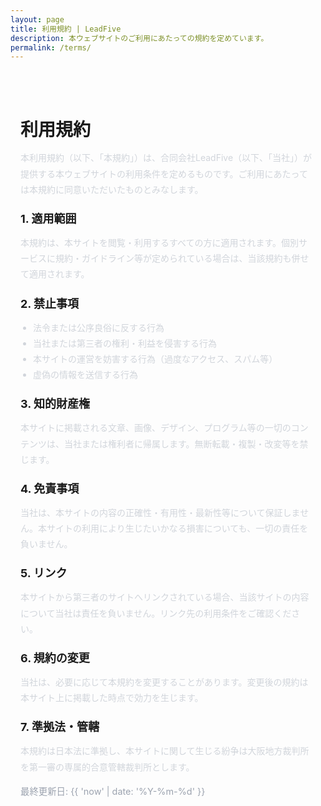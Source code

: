 ```yaml
---
layout: page
title: 利用規約 | LeadFive
description: 本ウェブサイトのご利用にあたっての規約を定めています。
permalink: /terms/
---
```


<style>
  .legal { max-width: 900px; margin: 2rem auto; padding: 1rem; }
  .legal h1 { font-size: 1.75rem; margin-bottom: .75rem; }
  .legal h2 { font-size: 1.125rem; margin: 1.25rem 0 .5rem; }
  .legal p, .legal li { color: #d1d5db; line-height: 1.8; }
  .legal ul { padding-left: 1.25rem; }
  .legal time { color: #9ca3af; font-size: .9rem; }
</style>

<section class="legal">
  <h1>利用規約</h1>
  <p>本利用規約（以下、「本規約」）は、合同会社LeadFive（以下、「当社」）が提供する本ウェブサイトの利用条件を定めるものです。ご利用にあたっては本規約に同意いただいたものとみなします。</p>

  <h2>1. 適用範囲</h2>
  <p>本規約は、本サイトを閲覧・利用するすべての方に適用されます。個別サービスに規約・ガイドライン等が定められている場合は、当該規約も併せて適用されます。</p>

  <h2>2. 禁止事項</h2>
  <ul>
    <li>法令または公序良俗に反する行為</li>
    <li>当社または第三者の権利・利益を侵害する行為</li>
    <li>本サイトの運営を妨害する行為（過度なアクセス、スパム等）</li>
    <li>虚偽の情報を送信する行為</li>
  </ul>

  <h2>3. 知的財産権</h2>
  <p>本サイトに掲載される文章、画像、デザイン、プログラム等の一切のコンテンツは、当社または権利者に帰属します。無断転載・複製・改変等を禁じます。</p>

  <h2>4. 免責事項</h2>
  <p>当社は、本サイトの内容の正確性・有用性・最新性等について保証しません。本サイトの利用により生じたいかなる損害についても、一切の責任を負いません。</p>

  <h2>5. リンク</h2>
  <p>本サイトから第三者のサイトへリンクされている場合、当該サイトの内容について当社は責任を負いません。リンク先の利用条件をご確認ください。</p>

  <h2>6. 規約の変更</h2>
  <p>当社は、必要に応じて本規約を変更することがあります。変更後の規約は本サイト上に掲載した時点で効力を生じます。</p>

  <h2>7. 準拠法・管轄</h2>
  <p>本規約は日本法に準拠し、本サイトに関して生じる紛争は大阪地方裁判所を第一審の専属的合意管轄裁判所とします。</p>

  <p><time>最終更新日: {{ 'now' | date: '%Y-%m-%d' }}</time></p>
</section>
